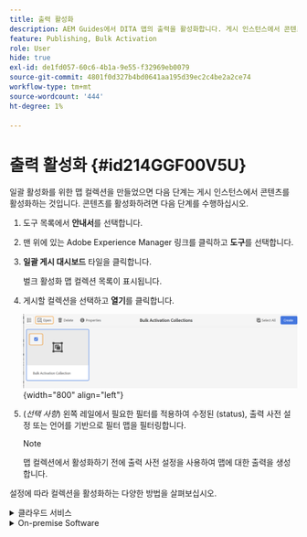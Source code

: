 ```yaml
---
title: 출력 활성화
description: AEM Guides에서 DITA 맵의 출력을 활성화합니다. 게시 인스턴스에서 콘텐츠를 활성화하는 방법을 알아봅니다.
feature: Publishing, Bulk Activation
role: User
hide: true
exl-id: de1fd057-60c6-4b1a-9e55-f32969eb0079
source-git-commit: 4801f0d327b4bd0641aa195d39ec2c4be2a2ce74
workflow-type: tm+mt
source-wordcount: '444'
ht-degree: 1%

---
```


# 출력 활성화 {#id214GGF00V5U}

일괄 활성화를 위한 맵 컬렉션을 만들었으면 다음 단계는 게시 인스턴스에서 콘텐츠를 활성화하는 것입니다. 콘텐츠를 활성화하려면 다음 단계를 수행하십시오.

1. 도구 목록에서 **안내서**&#x200B;를 선택합니다.

1. 맨 위에 있는 Adobe Experience Manager 링크를 클릭하고 **도구**&#x200B;를 선택합니다.

1. **일괄 게시 대시보드** 타일을 클릭합니다.

   벌크 활성화 맵 컬렉션 목록이 표시됩니다.

1. 게시할 컬렉션을 선택하고 **열기**&#x200B;를 클릭합니다.

   ![](images/bulk-activation-collection-open.png){width="800" align="left"}

1. \(*선택 사항*\) 왼쪽 레일에서 필요한 필터를 적용하여 수정된 \(status\), 출력 사전 설정 또는 언어를 기반으로 필터 맵을 필터링합니다.

   >[!NOTE]
   >
   >맵 컬렉션에서 활성화하기 전에 출력 사전 설정을 사용하여 맵에 대한 출력을 생성합니다.


설정에 따라 컬렉션을 활성화하는 다양한 방법을 살펴보십시오.

<details>
<summary> 클라우드 서비스 </summary>

클라우드 서비스에 ![bulk-collection-publish](images/bulk-activation-collection-quick-publish-CS.png){width="650" align="left"}

**미리 보기** 또는 **게시** 인스턴스에 대한 출력을 활성화할 수 있습니다.

**미리보기**

* 선택한 맵의 출력을 활성화하려면 미리 생성된 맵 출력을 선택하고 **게시 대상** > **미리 보기**&#x200B;를 선택합니다.
* 구성된 사전 설정으로 모든 DITA 맵의 출력을 활성화하려면 **맵** 열 옆의 확인란을 선택한 다음 **게시 대상** > **게시**&#x200B;를 선택합니다.


**게시**

* 선택한 맵의 출력을 활성화하려면 미리 생성된 맵 출력을 선택하고 **게시 대상** > **게시**&#x200B;를 선택합니다.

* 구성된 사전 설정으로 모든 DITA 맵의 출력을 활성화하려면 맵(열) 옆에 있는 확인란을 선택한 다음 **게시 대상** > **게시**&#x200B;를 선택합니다.


>[!NOTE]
> 
> 맵 출력 확인란은 맵에 대한 출력을 생성한 경우에만 활성화됩니다.

맵 출력이 게시 큐에 있으면 성공 메시지가 표시됩니다.

선택한 맵 파일에 대해 출력이 활성화되면 감사 기록 탭이 업데이트되고 가장 최근에 활성화된 출력이 맨 위에 표시됩니다. **게시됨** 열이 게시 날짜 및 시간으로 업데이트되었습니다.

</details>

<details>    
<summary>  On-premise Software </summary>


다음 중 하나를 수행하십시오.

* 선택한 맵의 출력을 활성화하려면 미리 생성된 맵 출력을 선택하고 **빠른 게시**&#x200B;를 선택합니다.
* 구성된 사전 설정으로 모든 DITA 맵의 출력을 활성화하려면 맵(열) 옆에 있는 확인란을 선택한 다음 **빠른 게시**를 선택합니다.
  ![bulk-collection-publish](images/bulk-activation-collection-quick-publish.png){width="650" align="left"}

  >[!NOTE]
  > 
  >맵 출력 확인란은 맵에 대한 출력을 생성한 경우에만 활성화됩니다.


맵 출력이 게시 큐에 있으면 성공 메시지가 표시됩니다.

선택한 맵 파일에 대해 출력이 활성화되면 감사 기록 탭이 업데이트되고 가장 최근에 활성화된 출력이 맨 위에 표시됩니다. **게시됨** 열이 게시 날짜 및 시간으로 업데이트되었습니다.

**상위 항목: **[게시된 콘텐츠의 일괄 활성화](conf-bulk-activation.md)
